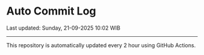 # Auto Commit Log

Last updated: Sunday, 21-09-2025 10:02 WIB

---

This repository is automatically updated every 2 hour using GitHub Actions.

